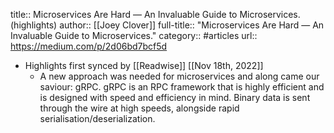 title:: Microservices Are Hard — An Invaluable Guide to Microservices. (highlights)
author:: [[Joey Clover]]
full-title:: "Microservices Are Hard — An Invaluable Guide to Microservices."
category:: #articles
url:: https://medium.com/p/2d06bd7bcf5d

- Highlights first synced by [[Readwise]] [[Nov 18th, 2022]]
	- A new approach was needed for microservices and along came our saviour: gRPC. gRPC is an RPC framework that is highly efficient and is designed with speed and efficiency in mind. Binary data is sent through the wire at high speeds, alongside rapid serialisation/deserialization.